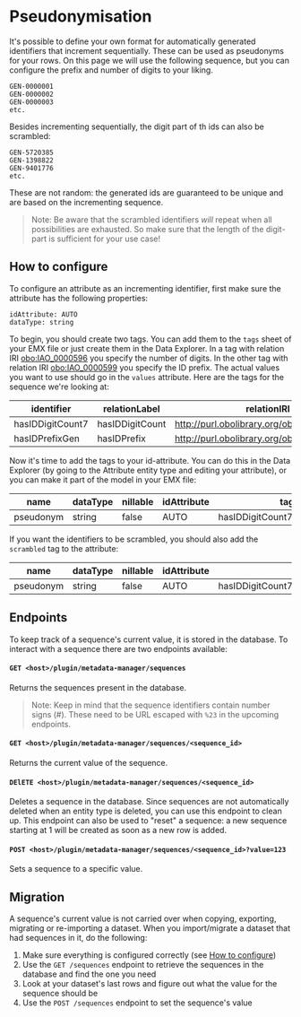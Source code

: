 # Pseudonymisation

It's possible to define your own format for automatically generated identifiers that increment sequentially.
These can be used as pseudonyms for your rows. On this page we will use the following sequence, but you can
configure the prefix and number of digits to your liking.

```
GEN-0000001
GEN-0000002
GEN-0000003
etc.
```

Besides incrementing sequentially, the digit part of th ids can also be scrambled:

```
GEN-5720385
GEN-1398822
GEN-9401776
etc.
```
These are not random: the generated ids are guaranteed to be unique and are based on the incrementing sequence.

> Note: Be aware that the scrambled identifiers _will_ repeat when all possibilities are exhausted. So
> make sure that the length of the digit-part is sufficient for your use case!

## How to configure
To configure an attribute as an incrementing identifier, first make sure the attribute has the following properties:
```
idAttribute: AUTO
dataType: string
```

To begin, you should create two tags. You can add them to the `tags` sheet of your EMX file or just create
them in the Data Explorer. In a tag with relation IRI [obo:IAO_0000596](http://www.ontobee.org/ontology/IAO?iri=http://purl.obolibrary.org/obo/IAO_0000596) 
you specify the number of digits. In the other tag with relation IRI [obo:IAO_0000599](http://www.ontobee.org/ontology/IAO?iri=http://purl.obolibrary.org/obo/IAO_0000599) 
you specify the ID prefix. The actual values you want to use should go in the `values` attribute. 
Here are the tags for the sequence we're looking at:

| identifier       | relationLabel   | relationIRI                                | value |
|------------------|-----------------|--------------------------------------------|-------|
| hasIDDigitCount7 | hasIDDigitCount | http://purl.obolibrary.org/obo/IAO_0000596 | 7     |
| hasIDPrefixGen   | hasIDPrefix     | http://purl.obolibrary.org/obo/IAO_0000599 | GEN-  |

Now it's time to add the tags to your id-attribute. You can do this in the Data Explorer (by going 
to the Attribute entity type and editing your attribute), or you can make it part of the model in
your EMX file:

| name      | dataType | nillable | idAttribute | tags                            |
|-----------|----------|----------|-------------|---------------------------------|
| pseudonym | string   | false    | AUTO        | hasIDDigitCount7,hasIDPrefixGen |

If you want the identifiers to be scrambled, you should also add the `scrambled` tag to the attribute:

| name      | dataType | nillable | idAttribute | tags                                      |
|-----------|----------|----------|-------------|-------------------------------------------|
| pseudonym | string   | false    | AUTO        | hasIDDigitCount7,hasIDPrefixGen,scrambled |

## Endpoints
To keep track of a sequence's current value, it is stored in the database. To interact
with a sequence there are two endpoints available:

#### `GET <host>/plugin/metadata-manager/sequences`
Returns the sequences present in the database.

> Note: Keep in mind that the sequence identifiers contain number signs (#). These need to be URL 
> escaped with `%23` in the upcoming endpoints.

#### `GET <host>/plugin/metadata-manager/sequences/<sequence_id>`
Returns the current value of the sequence.

#### `DElETE <host>/plugin/metadata-manager/sequences/<sequence_id>`
Deletes a sequence in the database. Since sequences are not automatically deleted when an entity type is deleted,
you can use this endpoint to clean up. This endpoint can also be used to "reset" a sequence: a new sequence
starting at 1 will be created as soon as a new row is added.

#### `POST <host>/plugin/metadata-manager/sequences/<sequence_id>?value=123`
Sets a sequence to a specific value. 

## Migration
A sequence's current value is not carried over when copying, exporting, migrating or re-importing a
dataset. When you import/migrate a dataset that had sequences in it, do the following:

1. Make sure everything is configured correctly (see [How to configure](#how-to-configure))
2. Use the `GET /sequences` endpoint to retrieve the sequences in the database and find the one you need
3. Look at your dataset's last rows and figure out what the value for the sequence should be
4. Use the `POST /sequences` endpoint to set the sequence's value

